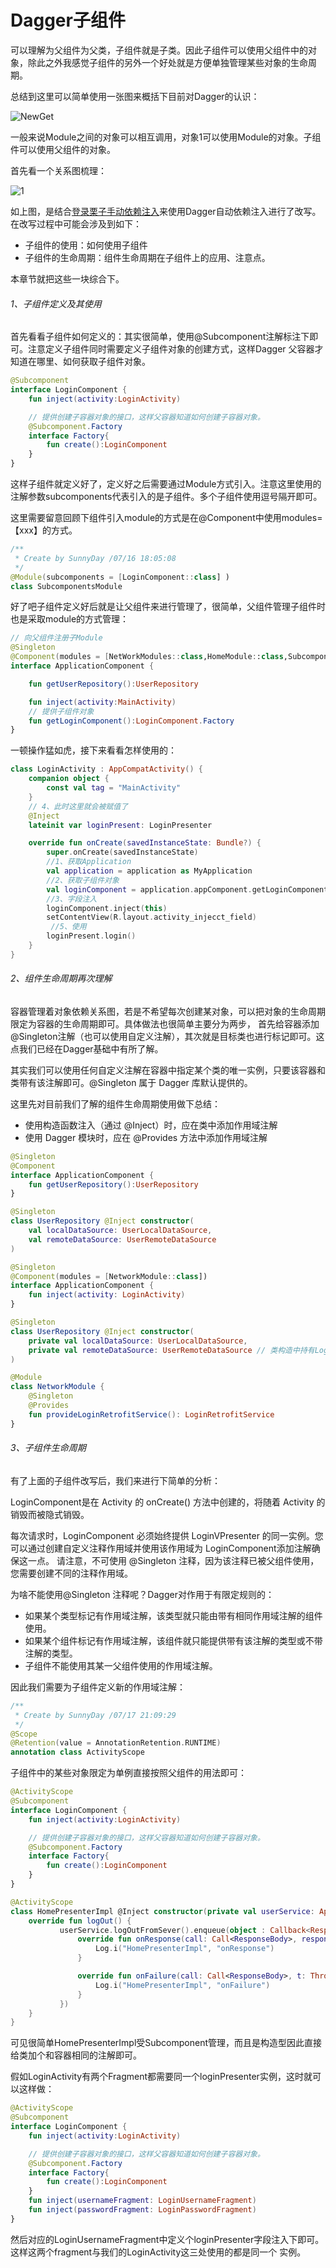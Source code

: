 # Dagger子组件

可以理解为父组件为父类，子组件就是子类。因此子组件可以使用父组件中的对象，除此之外我感觉子组件的另外一个好处就是方便单独管理某些对象的生命周期。

总结到这里可以简单使用一张图来概括下目前对Dagger的认识：

![NewGet](https://gitee.com/sunnnydaydev/my-pictures/raw/master/github/di/newget.png)

一般来说Module之间的对象可以相互调用，对象1可以使用Module的对象。子组件可以使用父组件的对象。

首先看一个关系图梳理：

![1](https://gitee.com/sunnnydaydev/my-pictures/raw/master/github/di/1.png)

如上图，是结合[登录栗子手动依赖注入](2、登录栗子手动依赖项注入.md)来使用Dagger自动依赖注入进行了改写。在改写过程中可能会涉及到如下：

- 子组件的使用：如何使用子组件
- 子组件的生命周期：组件生命周期在子组件上的应用、注意点。

本章节就把这些一块综合下。

###### 1、子组件定义及其使用

首先看看子组件如何定义的：其实很简单，使用@Subcomponent注解标注下即可。注意定义子组件同时需要定义子组件对象的创建方式，这样Dagger
父容器才知道在哪里、如何获取子组件对象。

```kotlin
@Subcomponent
interface LoginComponent {
    fun inject(activity:LoginActivity)

    // 提供创建子容器对象的接口，这样父容器知道如何创建子容器对象。
    @Subcomponent.Factory
    interface Factory{
        fun create():LoginComponent
    }
}
```

这样子组件就定义好了，定义好之后需要通过Module方式引入。注意这里使用的注解参数subcomponents代表引入的是子组件。多个子组件使用逗号隔开即可。

这里需要留意回顾下组件引入module的方式是在@Component中使用modules=【xxx】的方式。

```kotlin
/**
 * Create by SunnyDay /07/16 18:05:08
 */
@Module(subcomponents = [LoginComponent::class] )
class SubcomponentsModule 
```

好了吧子组件定义好后就是让父组件来进行管理了，很简单，父组件管理子组件时也是采取module的方式管理：

```kotlin
// 向父组件注册子Module
@Singleton
@Component(modules = [NetWorkModules::class,HomeModule::class,SubcomponentsModule::class])
interface ApplicationComponent {

    fun getUserRepository():UserRepository

    fun inject(activity:MainActivity)
    // 提供子组件对象
    fun getLoginComponent():LoginComponent.Factory
}
```

一顿操作猛如虎，接下来看看怎样使用的：

```kotlin
class LoginActivity : AppCompatActivity() {
    companion object {
        const val tag = "MainActivity"
    }
    // 4、此时这里就会被赋值了
    @Inject
    lateinit var loginPresent: LoginPresenter

    override fun onCreate(savedInstanceState: Bundle?) {
        super.onCreate(savedInstanceState)
        //1、获取Application
        val application = application as MyApplication
        //2、获取子组件对象
        val loginComponent = application.appComponent.getLoginComponent().create()
        //3、字段注入
        loginComponent.inject(this)
        setContentView(R.layout.activity_injecct_field)
         //5、使用
        loginPresent.login()
    }
}
```

###### 2、组件生命周期再次理解

容器管理着对象依赖关系图，若是不希望每次创建某对象，可以把对象的生命周期限定为容器的生命周期即可。具体做法也很简单主要分为两步，
首先给容器添加@Singleton注解（也可以使用自定义注解），其次就是目标类也进行标记即可。这点我们已经在Dagger基础中有所了解。

其实我们可以使用任何自定义注解在容器中指定某个类的唯一实例，只要该容器和类带有该注解即可。@Singleton 属于 Dagger 库默认提供的。


这里先对目前我们了解的组件生命周期使用做下总结：

- 使用构造函数注入（通过 @Inject）时，应在类中添加作用域注解
- 使用 Dagger 模块时，应在 @Provides 方法中添加作用域注解


```kotlin
@Singleton
@Component
interface ApplicationComponent {
    fun getUserRepository():UserRepository
}

@Singleton
class UserRepository @Inject constructor(
    val localDataSource: UserLocalDataSource,
    val remoteDataSource: UserRemoteDataSource
)
```

```kotlin
@Singleton
@Component(modules = [NetworkModule::class])
interface ApplicationComponent {
    fun inject(activity: LoginActivity)
}

@Singleton
class UserRepository @Inject constructor(
    private val localDataSource: UserLocalDataSource,
    private val remoteDataSource: UserRemoteDataSource // 类构造中持有LoginRetrofitService实例。
) 

@Module
class NetworkModule {
    @Singleton
    @Provides
    fun provideLoginRetrofitService(): LoginRetrofitService 
}
```

###### 3、子组件生命周期

有了上面的子组件改写后，我们来进行下简单的分析：

LoginComponent是在 Activity 的 onCreate() 方法中创建的，将随着 Activity 的销毁而被隐式销毁。

每次请求时，LoginComponent 必须始终提供 LoginVPresenter 的同一实例。您可以通过创建自定义注释作用域并使用该作用域为 LoginComponent添加注解确保这一点。
请注意，不可使用 @Singleton 注释，因为该注释已被父组件使用，您需要创建不同的注释作用域。

为啥不能使用@Singleton 注释呢？Dagger对作用于有限定规则的：

- 如果某个类型标记有作用域注解，该类型就只能由带有相同作用域注解的组件使用。
- 如果某个组件标记有作用域注解，该组件就只能提供带有该注解的类型或不带注解的类型。
- 子组件不能使用其某一父组件使用的作用域注解。

因此我们需要为子组件定义新的作用域注解：

```kotlin
/**
 * Create by SunnyDay /07/17 21:09:29
 */
@Scope
@Retention(value = AnnotationRetention.RUNTIME)
annotation class ActivityScope
```

子组件中的某些对象限定为单例直接按照父组件的用法即可：

```kotlin
@ActivityScope
@Subcomponent
interface LoginComponent {
    fun inject(activity:LoginActivity)

    // 提供创建子容器对象的接口，这样父容器知道如何创建子容器对象。
    @Subcomponent.Factory
    interface Factory{
        fun create():LoginComponent
    }
}
```
```kotlin
@ActivityScope
class HomePresenterImpl @Inject constructor(private val userService: ApiService) :HomePresenter {
    override fun logOut() {
           userService.logOutFromSever().enqueue(object : Callback<ResponseBody> {
               override fun onResponse(call: Call<ResponseBody>, response: Response<ResponseBody>) {
                   Log.i("HomePresenterImpl", "onResponse")
               }

               override fun onFailure(call: Call<ResponseBody>, t: Throwable) {
                   Log.i("HomePresenterImpl", "onFailure")
               }
           })
    }
}
```

可见很简单HomePresenterImpl受Subcomponent管理，而且是构造型因此直接给类加个和容器相同的注解即可。

假如LoginActivity有两个Fragment都需要同一个loginPresenter实例，这时就可以这样做：

```kotlin
@ActivityScope
@Subcomponent
interface LoginComponent {
    fun inject(activity:LoginActivity)

    // 提供创建子容器对象的接口，这样父容器知道如何创建子容器对象。
    @Subcomponent.Factory
    interface Factory{
        fun create():LoginComponent
    }
    fun inject(usernameFragment: LoginUsernameFragment)
    fun inject(passwordFragment: LoginPasswordFragment)
}
```
然后对应的LoginUsernameFragment中定义个loginPresenter字段注入下即可。这样这两个fragment与我们的LoginActivity这三处使用的都是同一个
实例。





